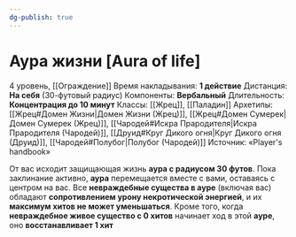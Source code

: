 ```yaml
---
dg-publish: true
---
```

# Аура жизни [Aura of life]
4 уровень, [[Ограждение]]
Время накладывания: **1 действие**
Дистанция: **На себя** (30-футовый радиус)
Компоненты: **Вербальный**
Длительность: **Концентрация до 10 минут**
Классы: [[Жрец]], [[Паладин]]
Архетипы: [[Жрец#Домен Жизни|Домен Жизни (Жрец)]], [[Жрец#Домен Сумерек|Домен Сумерек (Жрец)]], [[Чародей#Искра Прародителя|Искра Прародителя (Чародей)]], [[Друид#Круг Дикого огня|Круг Дикого огня (Друид)]], [[Чародей#Полубог|Полубог (Чародей)]]
Источник: «Player's handbook»

От вас исходит защищающая жизнь **аура с радиусом 30 футов**. Пока заклинание активно, **аура** перемещается вместе с вами, оставаясь с центром на вас. Все **невраждебные существа в ауре** (включая вас) обладают **сопротивлением урону некротической энергией**, и их **максимум хитов не может уменьшаться**. Кроме того, когда **невраждебное живое существо с 0 хитов** начинает ход в этой **ауре**, оно **восстанавливает 1 хит**